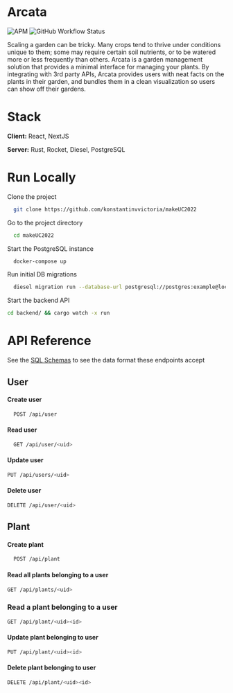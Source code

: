# Arcata 
<img alt="APM" src="https://img.shields.io/apm/l/vim-mode"> <img alt="GitHub Workflow Status" src="https://img.shields.io/github/workflow/status/konstantinvvictoria/makeUC2022/Rust"> 

Scaling a garden can be tricky. Many crops tend to thrive under conditions unique to them; some may require certain soil nutrients, or to be watered more or less frequently than others. Arcata is a garden management solution that provides a minimal interface for managing your plants. By integrating with 3rd party APIs, Arcata provides users with neat facts on the plants in their garden, and bundles them in a clean visualization so users can show off their gardens.


# Stack

**Client:** React, NextJS

**Server:** Rust, Rocket, Diesel, PostgreSQL


# Run Locally

Clone the project

```bash
  git clone https://github.com/konstantinvvictoria/makeUC2022
```

Go to the project directory

```bash
  cd makeUC2022
```

Start the PostgreSQL instance

```bash
  docker-compose up
```
Run initial DB migrations
```bash
  diesel migration run --database-url postgresql://postgres:example@localhost:5432/postgres
```

Start the backend API

```bash
cd backend/ && cargo watch -x run
```
# API Reference

See the [SQL Schemas](https://github.com/KonstantinVVictoria/makeUC2022/blob/dev/backend/migrations/2022-10-23-015705_init/up.sql) to see the data format these endpoints accept

## User
#### Create user

```sh
  POST /api/user
```


#### Read user

```sh
  GET /api/user/<uid>
```

#### Update user
```sh
PUT /api/users/<uid>
```

#### Delete user
```sh
DELETE /api/user/<uid>
```

## Plant
#### Create plant

```sh
  POST /api/plant
```

#### Read all plants belonging to a user
```sh
GET /api/plants/<uid>
```

### Read a plant belonging to a user
```sh
GET /api/plant/<uid><id>
```

#### Update plant belonging to user
```sh
PUT /api/plant/<uid><id>
```

#### Delete plant belonging to user
```sh
DELETE /api/plant/<uid><id>
```
